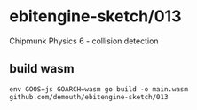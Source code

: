 # ebitengine-sketch/013

Chipmunk Physics 6 - collision detection

## build wasm

```
env GOOS=js GOARCH=wasm go build -o main.wasm github.com/demouth/ebitengine-sketch/013
```
